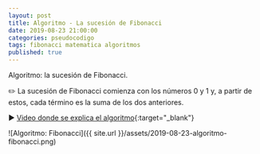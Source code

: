 ```yaml
---
layout: post
title: Algoritmo - La sucesión de Fibonacci
date: 2019-08-23 21:00:00
categories: pseudocodigo
tags: fibonacci matematica algoritmos
published: true
---
```


Algoritmo: la sucesión de Fibonacci.

✏️ La sucesión de Fibonacci comienza con los números 0 y 1 y, a partir de estos, cada término es la suma de los dos anteriores.

▶️ [Video donde se explica el algoritmo](https://www.youtube.com/watch?v=cmFX38TpxNM){:target="_blank"}

![Algoritmo: Fibonacci]({{ site.url }}/assets/2019-08-23-algoritmo-fibonacci.png)
